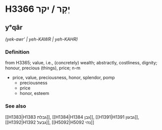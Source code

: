 # H3366 יְקָר / יקר

## yᵉqâr

_(yek-awr' | yeh-KAWR | yeh-KAHR)_

### Definition

from H3365; value, i.e., (concretely) wealth; abstractly, costliness, dignity; honour, precious (things), price; n-m

- price, value, preciousness, honor, splendor, pomp
  - preciousness
  - price
  - honor, esteem

### See also

[[H1383|H1383 גבלת]], [[H1384|H1384 גבן]], [[H1391|H1391 גבעון]], [[H1392|H1392 גבעל]], [[H5092|H5092 נהי]]
